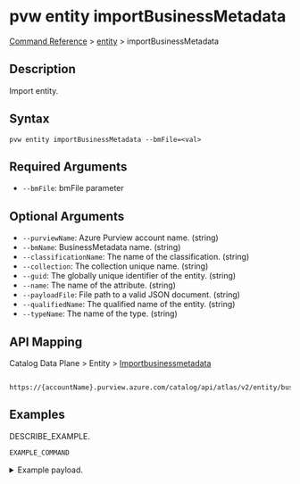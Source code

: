 # pvw entity importBusinessMetadata
[Command Reference](../../../README.md#command-reference) > [entity](./main.md) > importBusinessMetadata

## Description
Import entity.

## Syntax
```
pvw entity importBusinessMetadata --bmFile=<val>
```

## Required Arguments
- `--bmFile`: bmFile parameter

## Optional Arguments
- `--purviewName`: Azure Purview account name. (string)
- `--bmName`: BusinessMetadata name. (string)
- `--classificationName`: The name of the classification. (string)
- `--collection`: The collection unique name. (string)
- `--guid`: The globally unique identifier of the entity. (string)
- `--name`: The name of the attribute. (string)
- `--payloadFile`: File path to a valid JSON document. (string)
- `--qualifiedName`: The qualified name of the entity. (string)
- `--typeName`: The name of the type. (string)

## API Mapping
Catalog Data Plane > Entity > [Importbusinessmetadata]()
```
 https://{accountName}.purview.azure.com/catalog/api/atlas/v2/entity/businessmetadata
```

## Examples
DESCRIBE_EXAMPLE.
```powershell
EXAMPLE_COMMAND
```
<details><summary>Example payload.</summary>
<p>

```json
PASTE_JSON_HERE
```
</p>
</details>